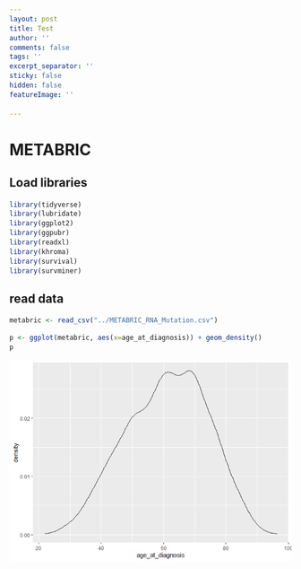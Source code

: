 ```yaml
---
layout: post
title: Test
author: ''
comments: false
tags: ''
excerpt_separator: ''
sticky: false
hidden: false
featureImage: ''

---
```

METABRIC
================

## Load libraries

``` r
library(tidyverse)
library(lubridate)
library(ggplot2)
library(ggpubr)
library(readxl)
library(khroma)
library(survival)
library(survminer)
```

## read data

``` r
metabric <- read_csv("../METABRIC_RNA_Mutation.csv")
```

``` r
p <- ggplot(metabric, aes(x=age_at_diagnosis)) + geom_density()
p
```

![](../assets/Data_Science_mit_R_METABRIC_files/figure-gfm/unnamed-chunk-6-1.png)